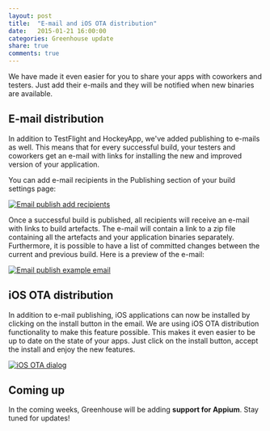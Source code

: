 ```yaml
---
layout: post
title:  "E-mail and iOS OTA distribution"
date:   2015-01-21 16:00:00
categories: Greenhouse update
share: true
comments: true
---
```


We have made it even easier for you to share your apps with coworkers and testers.
Just add their e-mails and they will be notified when new binaries are available.

<!--more-->


E-mail distribution
-------------------

In addition to TestFlight and HockeyApp, we've added publishing to e-mails as well. This means that for every successful build,
your testers and coworkers get an e-mail with links for installing the new and improved version of your application.

You can add e-mail recipients in the Publishing section of your build settings page:



<a data-lightbox="email-distribution" href="{{ site_url }}/assets/email-publish-add.png">
    <img class="post-img" src="{{ site.url }}/assets/email-publish-add.png" title="Email publish add recipients"/>
</a>

Once a successful build is published, all recipients will receive an e-mail with links to build artefacts.
The e-mail will contain a link to a zip file containing all the artefacts and your application binaries separately.
Furthermore, it is possible to have a list of committed changes between the current and previous build.
Here is a preview of the e-mail:

<a data-lightbox="email-distribution" href="{{ site_url }}/assets/email-publish-example-email.png">
    <img class="post-img" src="{{ site.url }}/assets/email-publish-example-email.png" title="Email publish example email"/>
</a>

iOS OTA distribution
--------------------

In addition to e-mail publishing, iOS applications can now be installed by clicking on the install button in the email.
We are using iOS OTA distribution functionality to make this feature possible. This makes it even easier to be up to date
on the state of your apps. Just click on the install button, accept the install and enjoy the new features.

<a data-lightbox="email-distribution" href="{{ site_url }}/assets/ios-ota-dialog.png">
    <img class="post-img" src="{{ site.url }}/assets/ios-ota-dialog.png" title="iOS OTA dialog"/>
</a>

Coming up
---------

In the coming weeks, Greenhouse will be adding **support for Appium**. Stay tuned for updates!
